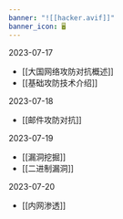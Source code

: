 ```yaml
---
banner: "![[hacker.avif]]"
banner_icon: 🖥️
---
```

2023-07-17
- [[大国网络攻防对抗概述]]
- [[基础攻防技术介绍]]

2023-07-18
- [[邮件攻防对抗]]

2023-07-19
- [[漏洞挖掘]]
- [[二进制漏洞]]

2023-07-20
- [[内网渗透]]